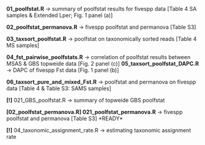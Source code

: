 **01\_poolfstat.R** 				-> summary of poolfstat results for fivespp data \[Table 4 SA samples \& Extended Lper; Fig. 1 panel (a)]

**02\_poolfstat\_permanova.R**		-> fivespp poolfstat and permanova \[Table S3]

**03\_taxsort\_poolfstat.R** 			-> poolfstat on taxonomically sorted reads \[Table 4 MS samples]

**04\_fst\_pairwise\_poolfstats.R** 		-> correlation of poolfstat results between MSAS \& GBS topweide data \[Fig. 2 panel (c)] 
**05\_taxsort\_poolfstat\_DAPC.R**		-> DAPC of fivespp Fst data \[Fig. 1 panel (b)]

**06\_taxsort\_pure\_and\_mixed\_Fst.R** 	-> poolfstat and permanova on fivespp data \[Table 4 \& Table S3: SAMS samples]




**\[!]** 021\_GBS\_poolfstat.R 			-> summary of topweide GBS poolfstat





**\[02\_poolfstat\_permanova.R] 021\_poolfstat\_permanova.R**		-> fivespp poolfstat and permanova \[Table S3] \*READY\*



















**\[!]** 04\_taxonomic\_assignment\_rate.R 		-> estimating taxonomic assignment rate



